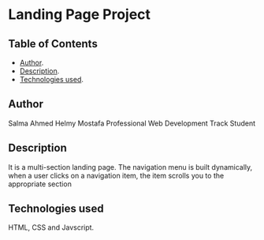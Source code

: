 # Landing Page Project

## Table of Contents

* [Author](#author).
* [Description](#description).
* [Technologies used](#technologies-used).


## Author

Salma Ahmed Helmy Mostafa
Professional Web Development Track Student

## Description

It is a multi-section landing page. The navigation menu is built dynamically, when a user clicks on a navigation item, the item scrolls you to the appropriate section

## Technologies used

HTML, CSS and Javscript.